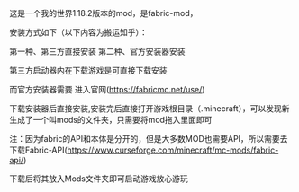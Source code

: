这是一个我的世界1.18.2版本的mod，是fabric-mod，


安装方式如下（以下内容为搬运知乎）：


第一种、第三方直接安装
第二种、官方安装器安装

第三方启动器内在下载游戏是可直接下载安装

而官方安装器需要 进入官网(https://fabricmc.net/use/)

下载安装器后直接安装,安装完后直接打开游戏根目录（.minecraft），可以发现新生成了一个叫mods的文件夹，只需要将mod拖入里面即可


注：因为fabric的API和本体是分开的，但是大多数MOD也需要API，所以需要去下载Fabric-API(https://www.curseforge.com/minecraft/mc-mods/fabric-api/)

下载后将其放入Mods文件夹即可启动游戏放心游玩

